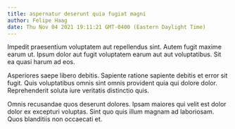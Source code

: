 ```yaml
---
title: aspernatur deserunt quia fugiat magni
author: Felipe Haag
date: Thu Nov 04 2021 19:11:21 GMT-0400 (Eastern Daylight Time)
---
```

Impedit praesentium voluptatem aut repellendus sint. Autem fugit maxime earum ut. Ipsum dolor aut fugit voluptatem earum aut aut voluptatibus. Sit ea quasi harum ad eos.

 Asperiores saepe libero debitis. Sapiente ratione sapiente debitis et error sit fugit. Quis voluptatibus omnis sint omnis provident quia qui dolore dolor. Reprehenderit soluta iure veritatis distinctio quis.

 Omnis recusandae quos deserunt dolores. Ipsam maiores qui velit est dolor dolor ex excepturi voluptas. Sint quo quis illum magnam ad laboriosam. Quos blanditiis non occaecati et.